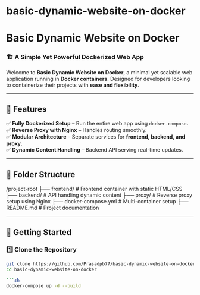 # basic-dynamic-website-on-docker

# **Basic Dynamic Website on Docker**
### 🏗️ A Simple Yet Powerful Dockerized Web App  

Welcome to **Basic Dynamic Website on Docker**, a minimal yet scalable web application running in **Docker containers**. Designed for developers looking to containerize their projects with **ease and flexibility**.  

---

## 📌 **Features**
✅ **Fully Dockerized Setup** – Run the entire web app using `docker-compose`.  
✅ **Reverse Proxy with Nginx** – Handles routing smoothly.  
✅ **Modular Architecture** – Separate services for **frontend, backend, and proxy**.  
✅ **Dynamic Content Handling** – Backend API serving real-time updates.  

---

## 📂 **Folder Structure**

/project-root
 ├── frontend/   # Frontend container with static HTML/CSS
 ├── backend/    # API handling dynamic content
 ├── proxy/      # Reverse proxy setup using Nginx
 ├── docker-compose.yml   # Multi-container setup
 ├── README.md   # Project documentation


---

## 🚀 **Getting Started**
### 1️⃣ **Clone the Repository**
```sh
git clone https://github.com/Prasadpb77/basic-dynamic-website-on-docker.git
cd basic-dynamic-website-on-docker

```sh
docker-compose up -d --build
